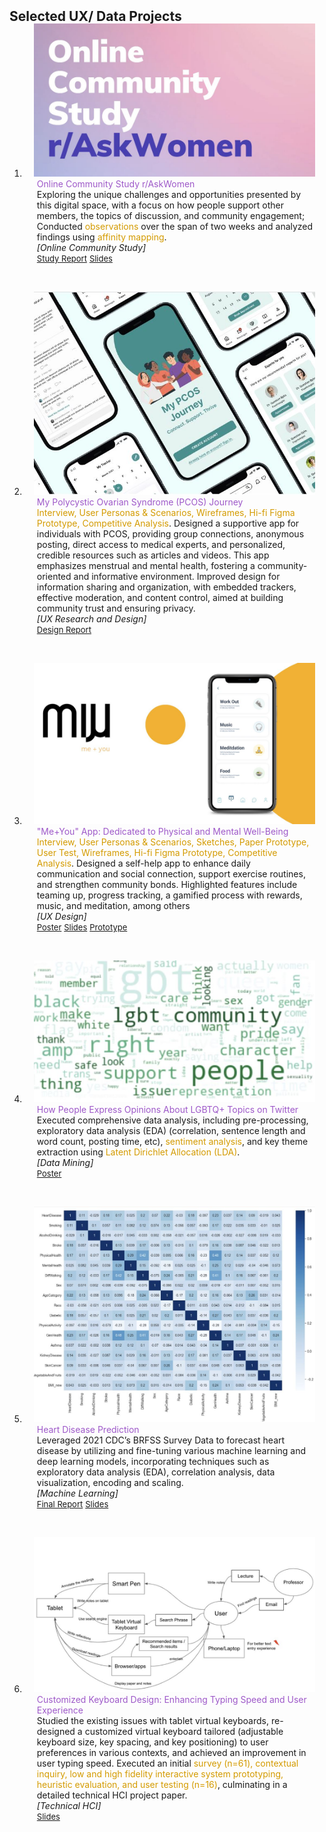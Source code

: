 <h2 id="ux-data-projects" style="margin: 2px 0px -15px;">Selected UX/ Data Projects</h2>

<div class="publications">
<ol class="bibliography">


<!-- 1 online study -->

<li>
<div class="pub-row">

  <div class="col-sm-3 abbr" style="position: relative;padding-right: 15px;padding-left: 15px;">
  <img src="assets/img/onlinestudyr_askwomen.JPG" class="teaser img-fluid z-depth-1">
  </div>
  
  <div class="col-sm-9" style="position: relative;padding-right: 15px;padding-left: 20px;">
  <div class="title" style="color: #9e59c9;">Online Community Study r/AskWomen</div>
  <div class="author">Exploring the unique challenges and opportunities presented by this digital space, with a focus on how people support other members, the topics of discussion, and community engagement; Conducted <span style="color: #D49B00;">observations</span> over the span of two weeks and analyzed findings using <span style="color: #D49B00;">affinity mapping</span>.</div>
  <div class="periodical"><em>[Online Community Study]</em></div>
  <div class="links">
  <a href="https://drive.google.com/file/d/1mL2ZFnQvl0H7Tcqlf_vX9fu_Pw4rzO0t/view?usp=sharing" class="btn btn-sm z-depth-0" role="button" target="_blank" style="font-size:13px; border-radius: 5px;">Study Report</a>
  <a href="https://www.canva.com/design/DAFz6FTrMYI/52CTW3uzesoWRHZFpG5Fpw/view?utm_content=DAFz6FTrMYI&utm_campaign=designshare&utm_medium=link&utm_source=editor" class="btn btn-sm z-depth-0" role="button" target="_blank" style="font-size:13px; border-radius: 5px;">Slides</a>
  </div>
  </div>
</div>
</li>

<br> <!-- Added line break -->

<!-- 2 pcos -->

<li>
<div class="pub-row">

<div class="col-sm-3 abbr" style="position: relative;padding-right: 15px;padding-left: 15px;">
<img src="assets/img/mypcos.JPG" class="teaser img-fluid z-depth-1">
</div>

<div class="col-sm-9" style="position: relative;padding-right: 15px;padding-left: 20px;">
<div class="title" style="color: #9e59c9;">My Polycystic Ovarian Syndrome (PCOS) Journey</div>
<div class="author"><span style="color: #D49B00;">Interview, User Personas & Scenarios, Wireframes, Hi-fi Figma Prototype, Competitive Analysis</span>. Designed a supportive app for individuals with PCOS, providing group connections, anonymous posting, direct access to medical experts, and personalized, credible resources such as articles and videos. This app emphasizes menstrual and mental health, fostering a community-oriented and informative environment. Improved design for information sharing and organization, with embedded trackers, effective moderation, and content control, aimed at building community trust and ensuring privacy.</div>
<div class="periodical"><em>[UX Research and Design]</em></div>
<!--   <div style="display: inline-block; background-color: #D49B00; color: #BFBFBF; padding: 3px 8px; margin-right: 5px; border-radius: 5px; font-size: 0.8em;">figma</div> -->
<div class="links">
  <a href="https://www.canva.com/design/DAFzGS72UDY/NPMvpGsvSeSZVWdVjdusxQ/view?utm_content=DAFzGS72UDY&utm_campaign=designshare&utm_medium=link&utm_source=editor" class="btn btn-sm z-depth-0" role="button" target="_blank" style="font-size:13px; border-radius: 5px;">Design Report</a>
</div>
</div>
</div>
</li>


<br> <!-- Added line break -->


<!-- 3 me+you -->

<li>
<div class="pub-row">

<div class="col-sm-3 abbr" style="position: relative;padding-right: 15px;padding-left: 15px;">
<img src="assets/img/me_and_you_2.JPG" class="teaser img-fluid z-depth-1">
</div>

<div class="col-sm-9" style="position: relative;padding-right: 15px;padding-left: 20px;">
<div class="title" style="color: #9e59c9;">"Me+You" App: Dedicated to Physical and Mental Well-Being</div>
<div class="author"><span style="color: #D49B00;">Interview, User Personas & Scenarios, Sketches,  Paper Prototype, User Test, Wireframes, Hi-fi Figma Prototype, Competitive Analysis</span>. Designed a self-help app to enhance daily communication and social connection, support exercise routines, and strengthen community bonds. Highlighted features include teaming up, progress tracking, a gamified process with rewards, music, and meditation, among others</div>
<div class="periodical"><em>[UX Design]</em></div>
<div class="links">
  <a href="https://www.canva.com/design/DAFz6HOEmSQ/6cXg_-IX-vp-GiTI8t3wcg/view?utm_content=DAFz6HOEmSQ&utm_campaign=designshare&utm_medium=link&utm_source=editor" class="btn btn-sm z-depth-0" role="button" target="_blank" style="font-size:13px; border-radius: 5px;">Poster</a>
  <a href="https://www.canva.com/design/DAFz6KPIsWY/W9NpepdXW5SwCHrFWlgC9A/view?utm_content=DAFz6KPIsWY&utm_campaign=designshare&utm_medium=link&utm_source=editor" class="btn btn-sm z-depth-0" role="button" target="_blank" style="font-size:13px; border-radius: 5px;">Slides</a>
  <a href="https://drive.google.com/file/d/1R-eHVS8Ky76MR2PoSjNXUaS1ztzytcRj/view?usp=sharing" class="btn btn-sm z-depth-0" role="button" target="_blank" style="font-size:13px; border-radius: 5px;">Prototype</a>
</div>
</div>
</div>
</li>

<br> <!-- Added line break -->


<!-- 4 lgbt datamining -->

<li>
<div class="pub-row">

<div class="col-sm-3 abbr" style="position: relative;padding-right: 15px;padding-left: 15px;">
<img src="assets/img/lgbt_data_mining.JPG" class="teaser img-fluid z-depth-1">
</div>

<div class="col-sm-9" style="position: relative;padding-right: 15px;padding-left: 20px;">
<div class="title" style="color: #9e59c9;">How People Express Opinions About LGBTQ+ Topics on Twitter</div>
<div class="author">Executed comprehensive data analysis, including pre-processing, exploratory data analysis (EDA) (correlation, sentence length and word count, posting time, etc), <span style="color: #D49B00;">sentiment analysis</span>, and key theme extraction using <span style="color: #D49B00;">Latent Dirichlet Allocation (LDA)</span>.</div>
<div class="periodical"><em>[Data Mining]</em></div>
<div class="links">
  <a href="https://www.canva.com/design/DAFUNS8penM/RYukzboWXx1AivUjdN_OyA/view?utm_content=DAFUNS8penM&utm_campaign=designshare&utm_medium=link&utm_source=publishsharelink" class="btn btn-sm z-depth-0" role="button" target="_blank" style="font-size:13px; border-radius: 5px;">Poster</a>
</div>
</div>
</div>
</li>

<br> <!-- Added line break -->


<!-- 5 heart disease -->

<li>
<div class="pub-row">

<div class="col-sm-3 abbr" style="position: relative;padding-right: 15px;padding-left: 15px;">
<img src="assets/img/heartdisease.JPG" class="teaser img-fluid z-depth-1">
</div>

<div class="col-sm-9" style="position: relative;padding-right: 15px;padding-left: 20px;">
<div class="title" style="color: #9e59c9;">Heart Disease Prediction</div>
<div class="author">Leveraged 2021 CDC’s BRFSS Survey Data to forecast heart disease by utilizing and fine-tuning various machine learning and deep learning models, incorporating techniques such as exploratory data analysis (EDA), correlation analysis, data visualization, encoding and scaling.</div>
<div class="periodical"><em>[Machine Learning]</em></div>
<div class="links">
  <a href="https://drive.google.com/file/d/1fzoKdNeVhS880eqQ7VtCw635ZKCQ0tft/view?usp=sharing" class="btn btn-sm z-depth-0" role="button" target="_blank" style="font-size:13px; border-radius: 5px;">Final Report</a>
  <a href="https://drive.google.com/file/d/1H5CtlP78XAZXYTt7qFgwzGU_d40yRMls/view?usp=sharing" class="btn btn-sm z-depth-0" role="button" target="_blank" style="font-size:13px; border-radius: 5px;">Slides</a>
</div>
</div>
</div>
</li>


<br> <!-- Added line break -->


<!-- 6 keyboard -->

<li>
<div class="pub-row">

  <div class="col-sm-3 abbr" style="position: relative;padding-right: 15px;padding-left: 15px;">
  <img src="assets/img/598.JPG" class="teaser img-fluid z-depth-1">
  </div>

  <div class="col-sm-9" style="position: relative;padding-right: 15px;padding-left: 20px;">
  <div class="title" style="color: #9e59c9;">Customized Keyboard Design: Enhancing Typing Speed and User Experience</div>
  <div class="author">Studied the existing issues with tablet virtual keyboards, re-designed a customized virtual keyboard tailored (adjustable keyboard size, key spacing, and key positioning) to user preferences in various contexts, and achieved an improvement in user typing speed. Executed an initial <span style="color: #D49B00;">survey (n=61), contextual inquiry, low and high fidelity interactive system prototyping, heuristic evaluation, and user testing (n=16)</span>, culminating in a detailed technical HCI project paper.</div>
  <div class="periodical"><em>[Technical HCI]</em></div>
  <div class="links">
    <a href="https://www.canva.com/design/DAFz6JRTjBE/XjhIIIDYjUkMKi816cUzWg/view?utm_content=DAFz6JRTjBE&utm_campaign=designshare&utm_medium=link&utm_source=editor" class="btn btn-sm z-depth-0" role="button" target="_blank" style="font-size:13px; border-radius: 5px;">Slides</a>
  </div>
  </div>
</div>
</li>



<br>

</ol>
</div>

